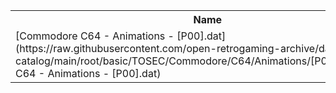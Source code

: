 <table>
<tr><th>Name</th><th>Size</th></tr>
<tr><td>
[Commodore C64 - Animations - [P00].dat](https://raw.githubusercontent.com/open-retrogaming-archive/dat-catalog/main/root/basic/TOSEC/Commodore/C64/Animations/[P00]/Commodore C64 - Animations - [P00].dat)
</td><td>1831</td></tr>
</table>
